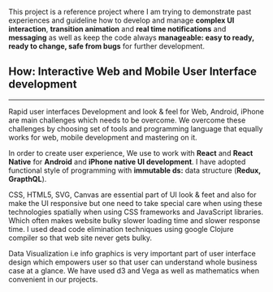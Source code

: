 This project is a reference project where I am trying to demonstrate past experiences and guideline how to develop and manage **complex UI interaction**, **transition animation** and **real time notifications** and **messaging** as well as keep the code always **manageable: easy to ready, ready to change, safe from bugs** for further development.

How: Interactive Web and Mobile User Interface development
----------------------------------------------------------
---
Rapid user interfaces Development and look & feel for Web, Android, iPhone are main challenges which needs to be overcome. We overcome these challenges by choosing set of tools and programming language that equally works for web, mobile development and mastering on it.

In order to create user experience, We use to work with **React** and **React Native** for **Android** and **iPhone native UI development**. I have adopted functional style of programming with **immutable ds:** data structure (**Redux, GrapthQL**).

CSS, HTML5, SVG, Canvas are essential part of UI look & feet and also for make the UI responsive but one need to take special care when using these technologies spatially when using CSS frameworks and JavaScript libraries. Which often makes website bulky slower loading time and slower response time. I used dead code elimination techniques using google Clojure compiler so that web site never gets bulky.

Data Visualization i.e info graphics is very important part of user interface design which empowers user so that user can understand whole business case at a glance. We have used d3 and Vega as well as mathematics when convenient in our projects.
